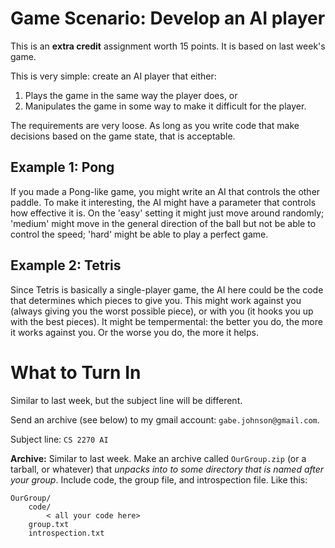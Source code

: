 Game Scenario: Develop an AI player
===========

This is an **extra credit** assignment worth 15 points. It is based on last week's game.

This is very simple: create an AI player that either:

1) Plays the game in the same way the player does, or
2) Manipulates the game in some way to make it difficult for the player.

The requirements are very loose. As long as you write code that make decisions based on 
the game state, that is acceptable.

Example 1: Pong
-------

If you made a Pong-like game, you might write an AI that controls the other paddle. 
To make it interesting, the AI might have a parameter that controls how effective it
is. On the 'easy' setting it might just move around randomly; 'medium' might move
in the general direction of the ball but not be able to control the speed; 'hard' 
might be able to play a perfect game.

Example 2: Tetris
---------

Since Tetris is basically a single-player game, the AI here could be the code that
determines which pieces to give you. This might work against you (always giving you the 
worst possible piece), or with you (it hooks you up with the best pieces). It might
be tempermental: the better you do, the more it works against you. Or the worse you do, 
the more it helps.

What to Turn In
======

Similar to last week, but the subject line will be different.

Send an archive (see below) to my gmail account: `gabe.johnson@gmail.com`.

Subject line: `CS 2270 AI`

**Archive:** Similar to last week. Make an archive called `OurGroup.zip` (or a 
tarball, or whatever) that _unpacks into to some directory that is named
after your group_. Include code, the group file, and introspection file. 
Like this:

    OurGroup/
        code/
            < all your code here>
        group.txt
        introspection.txt
